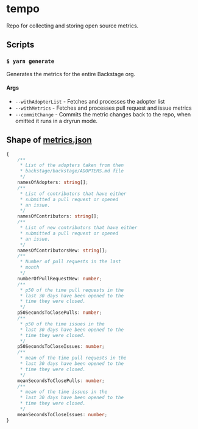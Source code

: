 # tempo

Repo for collecting and storing open source metrics.

## Scripts

### `$ yarn generate`

Generates the metrics for the entire Backstage org.

#### Args

- `--withAdopterList` - Fetches and processes the adopter list
- `--withMetrics` - Fetches and processes pull request and issue metrics
- `--commitChange` - Commits the metric changes back to the repo, when omitted it runs in a dryrun mode.

## Shape of [metrics.json](./metrics.json)

```ts
{
    /**
     * List of the adopters taken from then
     * backstage/backstage/ADOPTERS.md file
     */
    namesOfAdopters: string[];
    /**
     * List of contributors that have either
     * submitted a pull request or opened
     * an issue.
     */
    namesOfContributors: string[];
    /**
     * List of new contributors that have either
     * submitted a pull request or opened
     * an issue.
     */
    namesOfContributorsNew: string[];
    /**
     * Number of pull requests in the last
     * month
     */
    numberOfPullRequestNew: number;
    /**
     * p50 of the time pull requests in the
     * last 30 days have been opened to the
     * time they were closed.
     */
    p50SecondsToClosePulls: number;
    /**
     * p50 of the time issues in the
     * last 30 days have been opened to the
     * time they were closed.
     */
    p50SecondsToCloseIssues: number;
    /**
     * mean of the time pull requests in the
     * last 30 days have been opened to the
     * time they were closed.
     */
    meanSecondsToClosePulls: number;
    /**
     * mean of the time issues in the
     * last 30 days have been opened to the
     * time they were closed.
     */
    meanSecondsToCloseIssues: number;
}
```
